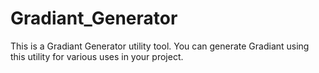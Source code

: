 # Gradiant_Generator
This is a Gradiant Generator utility tool. You can generate Gradiant using this utility for various uses in your project.
